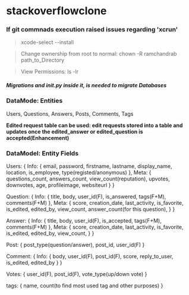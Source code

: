 # stackoverflowclone

### If git commnads execution raised issues regarding 'xcrun'
> xcode-select --install

> Change ownership from root to normal:
chown -R ramchandrab path_to_Directory

> View Permissions:
ls -lr

##### Migrations and __init__.py inside it, is needed to migrate Databases


### DataMode: Entities
Users, Questions, Answers, Posts, Comments, Tags

**Edited request table can be used: edit requests stored into a table and updates once the edited_answer or edited_question is accepted(Enhancement)**

### DataModel: Entity Fields
Users: {
    Info: {
        email, password, firstname, lastname, display_name, location,
        is_employee, type(registed/anonymous)
    },
    Meta: {
        questions_count, answers_count, view_count(reputation), 
        upvotes, downvotes, age, profileimage, websiteurl
    }
}

Question: {
    Info: {
        title, body, user_id(F), is_answered, tags(F+M), comments(F+M)
    },
    Meta: {
        score, creation_date, last_activity, is_favorite, is_edited,
        edited_by, view_count, answer_count(for this question),
    }
}

Answer: {
    Info: {
        title, body, user_id(F), is_accepted, tags(F+M), comments(F+M)
    },
    Meta: {
        score, creation_date, last_activity, 
         is_favorite, is_edited, edited_by, view_count,
    }
}

Post: {
    post_type(question/answer), post_id, user_id(F)
}

Comment: {
    Info: {
        body, user_id(F), post_id(F), score, reply_to_user,
        is_edited, edited_by
    }
}

Votes: {
    user_id(F), post_id(F), vote_type(up/down vote)
}

tags: {
    name, count(to find most used tag and other purposes)
}